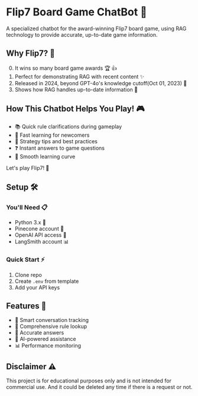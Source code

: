 
# Flip7 Board Game ChatBot 🎲

A specialized chatbot for the award-winning Flip7 board game, using RAG technology to provide accurate, up-to-date game information.

## Why Flip7? 🤔

0. It wins so many board game awards 🏆 👍
1. Perfect for demonstrating RAG with recent content ✨
2. Released in 2024, beyond GPT-4o's knowledge cutoff(Oct 01, 2023) 📅
3. Shows how RAG handles up-to-date information 🎯

## How This Chatbot Helps You Play! 🎮

- 📚 Quick rule clarifications during gameplay
- 🌟 Fast learning for newcomers
- 🧠 Strategy tips and best practices
- ❓ Instant answers to game questions
- 🚀 Smooth learning curve

Let's play Flip7! 🎉

## Setup 🛠️

### You'll Need 📋
- Python 3.x 🐍
- Pinecone account 📌
- OpenAI API access 🤖
- LangSmith account 📊

### Quick Start ⚡
1. Clone repo
2. Create `.env` from template
3. Add your API keys

## Features 🌟

- 💬 Smart conversation tracking
- 📖 Comprehensive rule lookup
- 🎯 Accurate answers
- 🤖 AI-powered assistance
- 📊 Performance monitoring

## Disclaimer ⚠️

This project is for educational purposes only and is not intended for commercial use. And it could be deleted any time if there is a request or not.
